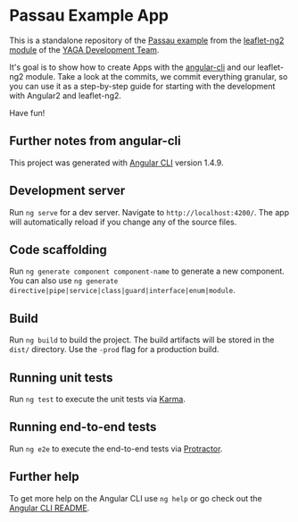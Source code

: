 # Passau Example App

This is a standalone repository of the [Passau example](https://leaflet-ng2.yagajs.org/latest/examples/passau/) from the
 [leaflet-ng2 module](https://leaflet-ng2.yagajs.org) of the [YAGA Development Team](https://yagajs.org).
 
It's goal is to show how to create Apps with the [angular-cli](https://www.npmjs.com/package/@angular/cli) and our
leaflet-ng2 module. Take a look at the commits, we commit everything granular, so you can use it as a step-by-step guide
for starting with the development with Angular2 and leaflet-ng2.

Have fun!

## Further notes from angular-cli

This project was generated with [Angular CLI](https://github.com/angular/angular-cli) version 1.4.9.

## Development server

Run `ng serve` for a dev server. Navigate to `http://localhost:4200/`. The app will automatically reload if you change any of the source files.

## Code scaffolding

Run `ng generate component component-name` to generate a new component. You can also use `ng generate directive|pipe|service|class|guard|interface|enum|module`.

## Build

Run `ng build` to build the project. The build artifacts will be stored in the `dist/` directory. Use the `-prod` flag for a production build.

## Running unit tests

Run `ng test` to execute the unit tests via [Karma](https://karma-runner.github.io).

## Running end-to-end tests

Run `ng e2e` to execute the end-to-end tests via [Protractor](http://www.protractortest.org/).

## Further help

To get more help on the Angular CLI use `ng help` or go check out the [Angular CLI README](https://github.com/angular/angular-cli/blob/master/README.md).
